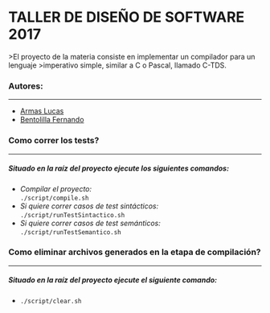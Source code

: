 <h1 style="text-color: red;">
    TALLER DE DISEÑO DE SOFTWARE 2017
</h1>
>El proyecto de la materia consiste en implementar un compilador para un lenguaje
>imperativo simple, similar a C o Pascal, llamado C-TDS.


### Autores: ###
____
- [Armas Lucas](https://github.com/larmas "Perfil GitHub")
- [Bentolilla Fernando](https://github.com/fernando13 "Perfil GitHub")

### Como correr los tests? ###
____
##### Situado en la raíz del proyecto ejecute los siguientes comandos: #####
* *Compilar el proyecto:*\
 `./script/compile.sh`
* *Si quiere correr casos de test sintácticos:*\
 `./script/runTestSintactico.sh`
* *Si quiere correr casos de test semánticos:*\
 `./script/runTestSemantico.sh`

### Como eliminar archivos generados en la etapa de compilación? ###
____
##### Situado en la raíz del proyecto ejecute el siguiente comando: #####
* `./script/clear.sh`
